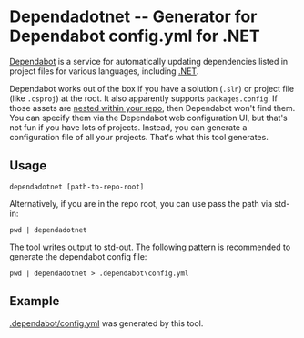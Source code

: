 # Dependadotnet -- Generator for Dependabot config.yml for .NET

[Dependabot](https://dependabot.com/) is a service for automatically updating dependencies listed in project files for various languages, including [.NET](https://dependabot.com/dotnet/).

Dependabot works out of the box if you have a solution (`.sln`) or project file (like `.csproj`) at the root. It also apparently supports `packages.config`. If those assets are [nested within your repo](https://github.com/dependabot/feedback/issues/632), then Dependabot won't find them. You can specify them via the Dependabot web configuration UI, but that's not fun if you have lots of projects. Instead, you can generate a configuration file of all your projects. That's what this tool generates.

## Usage

`dependadotnet [path-to-repo-root]`

Alternatively, if you are in the repo root, you can use pass the path via std-in:

`pwd | dependadotnet`

The tool writes output to std-out. The following pattern is recommended to generate the dependabot config file:

`pwd | dependadotnet > .dependabot\config.yml`

## Example

[.dependabot/config.yml](.dependabot/config.yml) was generated by this tool.